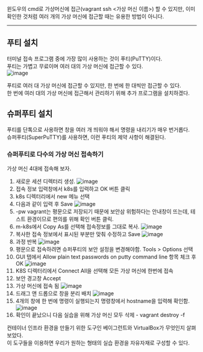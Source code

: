 윈도우의 cmd로 가상머신에 접근(vagrant ssh <가상 머신 이름>) 할 수 있지만, 이미 확인한 것처럼 여러 개의 가상 머신에 접근할 때는 유용한 방법이 아니다.  
<hr>

## 푸티 설치
터미널 접속 프로그램 중에 가장 많이 사용하는 것이 푸티(PuTTY)이다.  
푸티는 가볍고 무료이며 여러 대의 가상 머신에 접근할 수 있다.  
![image](https://user-images.githubusercontent.com/67637716/154306291-619640aa-2475-4695-9597-adcc7e68a523.png)

푸티로 여러 대 가상 머신에 접근할 수 있지만, 한 번에 한 대씩만 접근할 수 있다.  
한 번에 여러 대의 가상 머신에 접근해서 관리하기 위해 추가 프로그램을 설치하겠다.  

## 슈퍼푸티 설치
푸티를 단톡으로 사용하면 창을 여러 개 띄워야 해서 명령을 내리기가 매우 번거롭다.  
슈퍼푸티(SuperPuTTY)를 사용하면, 이런 푸티의 제약 사항이 해결된다.  


### 슈퍼푸티로 다수의 가상 머신 접속하기
가상 머신 4대에 접속해 보자.  

1. 새로운 세션 디렉터리 생성.
![image](https://user-images.githubusercontent.com/67637716/154308331-d4f650cf-1a57-4fef-a764-fe4e084d0357.png)
1. 접속 정보 입력창에서 k8s를 입력하고 OK 버튼 클릭
1. k8s 디렉터리에서 new 메뉴 선택
1. 다음과 같이 입력 후 Save
![image](https://user-images.githubusercontent.com/67637716/154308669-810fc7a9-dfff-4bb8-9dc4-5f2ee286bc87.png)
1. -pw vagrant는 평문으로 저장되기 때문에 보안삼 위험하다는 안내창이 뜨는데, 테스트 환경이므로 편의를 위해 확인 버튼 클릭.
1. m-k8s에서 Copy As를 선택해 접속정보를 그대로 복사.
![image](https://user-images.githubusercontent.com/67637716/154309254-941eaf1f-f2a0-4fa4-b42a-b7a6217dafc5.png)
1. 복사한 접속 정보에서 표시된 부분만 맞춰 수정하고 Save
![image](https://user-images.githubusercontent.com/67637716/154309756-78426e46-0255-43c2-a2e7-d75be6e400d3.png)
1. 과정 반복
![image](https://user-images.githubusercontent.com/67637716/154310047-137365fe-c274-4536-8e49-70dfd01de403.png)
1. 평문으로 접속하려면 슈퍼푸티의 보안 설정을 변경해야함. Tools > Options 선택
1. GUI 탭에서 Allow plain text passwords on putty command line 항목 체크 후 OK
![image](https://user-images.githubusercontent.com/67637716/154310807-f39830cd-35a7-448e-9d2c-c7cf3fe59ae5.png)
1. K8S 디렉터리에서 Connect All을 선택해 모든 가상 머신에 한번에 접속
1. 보안 경고창 Accept
1. 가상 머신에 접속 됨
![image](https://user-images.githubusercontent.com/67637716/154311028-f0b439ec-a623-4131-a6cc-cb4fa145573e.png)
1. 드래그 앤 드롭으로 창을 분리 배치
![image](https://user-images.githubusercontent.com/67637716/154311163-48588349-1b9a-40f9-98c8-7c15429517de.png)
1. 4개의 창에 한 번에 명령이 실행되는지 명령창에서 hostname을 입력해 확인함.
![image](https://user-images.githubusercontent.com/67637716/154311416-f2b183c1-19a7-4f76-b1c6-dcd86bddfc66.png)
1. 확인이 끝났으니 다음 실습을 위해 가상 머신 모두 삭제 - vagrant destroy -f


컨테이너 인프라 환경을 만들기 위한 도구인 베이그런트와 VirtualBox가 무엇인지 살펴보았다.  
이 도구들을 이용하면 우리가 원하는 형태의 실습 환경을 자유자재로 구성할 수 있다.  

